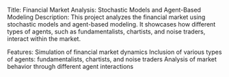Title: Financial Market Analysis: Stochastic Models and Agent-Based Modeling
Description: This project analyzes the financial market using stochastic models and agent-based modeling. It showcases how different types of agents, such as fundamentalists, chartists, and noise traders, interact within the market.

Features:
Simulation of financial market dynamics
Inclusion of various types of agents: fundamentalists, chartists, and noise traders
Analysis of market behavior through different agent interactions
